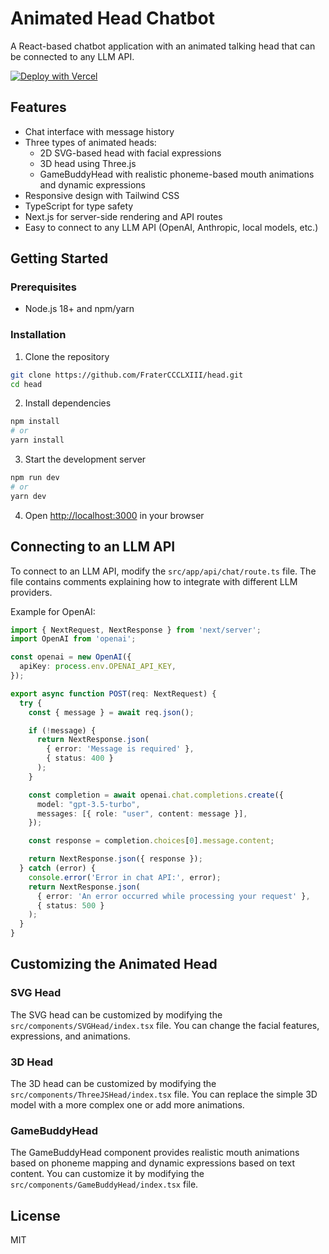 # Animated Head Chatbot

A React-based chatbot application with an animated talking head that can be connected to any LLM API.

[![Deploy with Vercel](https://vercel.com/button)](https://vercel.com/new/clone?repository-url=https%3A%2F%2Fgithub.com%2FFraterCCCLXIII%2Fhead&project-name=animated-head-chatbot&repository-name=animated-head-chatbot)

## Features

- Chat interface with message history
- Three types of animated heads:
  - 2D SVG-based head with facial expressions
  - 3D head using Three.js
  - GameBuddyHead with realistic phoneme-based mouth animations and dynamic expressions
- Responsive design with Tailwind CSS
- TypeScript for type safety
- Next.js for server-side rendering and API routes
- Easy to connect to any LLM API (OpenAI, Anthropic, local models, etc.)

## Getting Started

### Prerequisites

- Node.js 18+ and npm/yarn

### Installation

1. Clone the repository
```bash
git clone https://github.com/FraterCCCLXIII/head.git
cd head
```

2. Install dependencies
```bash
npm install
# or
yarn install
```

3. Start the development server
```bash
npm run dev
# or
yarn dev
```

4. Open [http://localhost:3000](http://localhost:3000) in your browser

## Connecting to an LLM API

To connect to an LLM API, modify the `src/app/api/chat/route.ts` file. The file contains comments explaining how to integrate with different LLM providers.

Example for OpenAI:

```typescript
import { NextRequest, NextResponse } from 'next/server';
import OpenAI from 'openai';

const openai = new OpenAI({
  apiKey: process.env.OPENAI_API_KEY,
});

export async function POST(req: NextRequest) {
  try {
    const { message } = await req.json();

    if (!message) {
      return NextResponse.json(
        { error: 'Message is required' },
        { status: 400 }
      );
    }

    const completion = await openai.chat.completions.create({
      model: "gpt-3.5-turbo",
      messages: [{ role: "user", content: message }],
    });

    const response = completion.choices[0].message.content;

    return NextResponse.json({ response });
  } catch (error) {
    console.error('Error in chat API:', error);
    return NextResponse.json(
      { error: 'An error occurred while processing your request' },
      { status: 500 }
    );
  }
}
```

## Customizing the Animated Head

### SVG Head

The SVG head can be customized by modifying the `src/components/SVGHead/index.tsx` file. You can change the facial features, expressions, and animations.

### 3D Head

The 3D head can be customized by modifying the `src/components/ThreeJSHead/index.tsx` file. You can replace the simple 3D model with a more complex one or add more animations.

### GameBuddyHead

The GameBuddyHead component provides realistic mouth animations based on phoneme mapping and dynamic expressions based on text content. You can customize it by modifying the `src/components/GameBuddyHead/index.tsx` file.

## License

MIT
